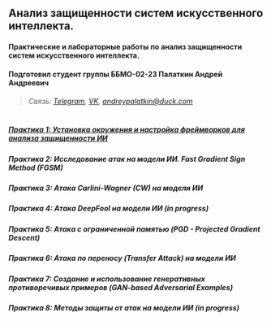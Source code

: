 ## Анализ защищенности систем искусственного интеллекта. 

#### Практические и лабораторные работы по анализ защищенности систем искусственного интеллекта.

#### Подготовил студент группы ББМО-02-23 Палаткин Андрей Андреевич

>######  Связь: [Telegram](https://t.me/aapalatkin), [VK](https://vk.com/netburst68), andreypalatkin@duck.com    
#
##### [Практика 1: Установка окружения и настройка фреймворков для анализа защищенности ИИ](PR-1)
##### Практика 2: Исследование атак на модели ИИ. Fast Gradient Sign Method (FGSM)
##### Практика 3: Атака Carlini-Wagner (CW) на модели ИИ
##### Практика 4: Атака DeepFool на модели ИИ (in progress)
##### Практика 5: Атака с ограниченной памятью (PGD - Projected Gradient Descent)
##### Практика 6: Атака по переносу (Transfer Attack) на модели ИИ
##### Практика 7: Создание и использование генеративных противоречивых примеров (GAN-based Adversarial Examples)
##### Практика 8: Методы защиты от атак на модели ИИ (in progress)

